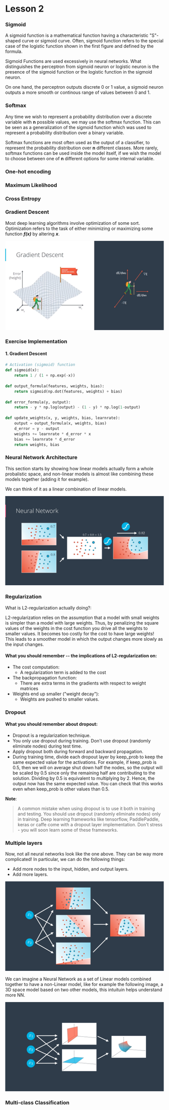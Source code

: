 
# Lesson 2

### Sigmoid

A sigmoid function is a mathematical function having a characteristic "S"-shaped curve or sigmoid curve. Often, sigmoid function refers to the special case of the logistic function shown in the first figure and defined by the formula.

Sigmoid Functions are used excessively in neural networks. What distinguishes the perceptron from sigmoid neuron or logistic neuron is the presence of the sigmoid function or the logistic function in the sigmoid neuron.

On one hand, the perceptron outputs discrete 0 or 1 value, a sigmoid neuron outputs a more smooth or continous range of values between 0 and 1.

### Softmax
Any time we wish to represent a probability distribution over a discrete variable with **n** possible values, we may use the softmax function. This can be seen as a generalization of the sigmoid function which was used to represent a probability distribution over a binary variable.

Softmax functions are most often used as the output of a classifier, to represent the probability distribution over **n** different classes. More rarely, softmax functions can be used inside the model itself, if we wish the model to choose between one of
**n** different options for some internal variable.

### One-hot encoding

### Maximum Likelihood

### Cross Entropy

### Gradient Descent

Most deep learning algorithms involve optimization of some sort. Optimization refers to the task of either minimizing or maximizing some function ***f(x)*** by altering ***x***.

![Gradient Descent Slide 1](/notes/Lesson-2/images/gradient_descent.png)


### Exercise Implementation

#### 1. Gradient Descent

```python
# Activation (sigmoid) function
def sigmoid(x):
    return 1 / (1 + np.exp(-x))

def output_formula(features, weights, bias):
    return sigmoid(np.dot(features, weights) + bias)

def error_formula(y, output):
    return - y * np.log(output) - (1 - y) * np.log(1-output)

def update_weights(x, y, weights, bias, learnrate):
    output = output_formula(x, weights, bias)
    d_error = y - output
    weights += learnrate * d_error * x
    bias += learnrate * d_error
    return weights, bias
```

### Neural Network Architecture

This section starts by showing how linear models actually form a whole probalistic space, and non-linear models is almost like combining 
these models together (adding it for example).

We can think of it as a linear combination of linear models.

![Gradient Descent Slide 1](/notes/Lesson-2/images/neural_network_architecture_sigmoid.png)



### Regularization

What is L2-regularization actually doing?:

L2-regularization relies on the assumption that a model with small weights is simpler than a model with large weights. Thus, by penalizing the square values of the weights in the cost function you drive all the weights to smaller values. It becomes too costly for the cost to have large weights! This leads to a smoother model in which the output changes more slowly as the input changes.

#### What you should remember -- the implications of L2-regularization on:

* The cost computation:
  * A regularization term is added to the cost
* The backpropagation function:
  * There are extra terms in the gradients with respect to weight matrices
* Weights end up smaller ("weight decay"):
  * Weights are pushed to smaller values.

### Dropout

#### What you should remember about dropout:

* Dropout is a regularization technique.
* You only use dropout during training. Don't use dropout (randomly eliminate nodes) during test time.
* Apply dropout both during forward and backward propagation.
* During training time, divide each dropout layer by keep_prob to keep the same expected value for the activations. For example, if keep_prob is 0.5, then we will on average shut down half the nodes, so the output will be scaled by 0.5 since only the remaining half are contributing to the solution. Dividing by 0.5 is equivalent to multiplying by 2. Hence, the output now has the same expected value. You can check that this works even when keep_prob is other values than 0.5.

**Note**:

>A common mistake when using dropout is to use it both in training and testing. You should use dropout (randomly eliminate nodes) only in training.
Deep learning frameworks like tensorflow, PaddlePaddle, keras or caffe come with a dropout layer implementation. Don't stress - you will soon learn some of these frameworks.


### Multiple layers

Now, not all neural networks look like the one above. They can be way more complicated! In particular, we can do the following things:

* Add more nodes to the input, hidden, and output layers.
* Add more layers.

![Multi-Layer Neural Network](/notes/Lesson-2/images/neural_network_architecture_layers_2.png)

We can imagine a Neural Network as a set of Linear models combined together to have a non-Linear model, like for example the following image, a 3D space model based on two other models, this intuituin helps understand more NN.

![Multi-Layer NN N-Dimensional Space](/notes/Lesson-2/images/neural_network_architecture_layers_n_dimensional_space.png)

### Multi-class Classification

